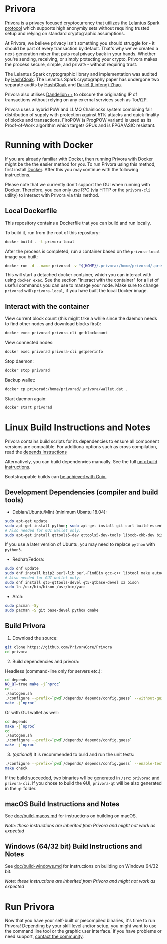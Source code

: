 # Privora
[Privora](https://privora.org) is a privacy focused cryptocurrency that utilizes the [Lelantus Spark protocol](https://eprint.iacr.org/2021/1173) which supports high anonymity sets without requiring trusted setup and relying on standard cryptographic assumptions.

At Privora, we believe privacy isn't something you should struggle for - it should be part of every transaction by default. That's why we've created a next-generation mixer that puts real privacy back in your hands. Whether you're sending, receiving, or simply protecting your crypto, Privora makes the process secure, simple, and private - without requiring trust.

The Lelantus Spark cryptographic library and implementation was audited by [HashCloak](https://privora.org/about/research/papers/lelantus_spark_code_audit_report.pdf). The Lelantus Spark cryptography paper has undergone two separate audits by [HashCloak](https://privora.org/about/research/papers/Lelantus_Spark_Audit_Report.pdf) and [Daniel (Linfeng) Zhao](https://privora.org/about/research/papers/LinfengSparkAudit.pdf).

Privora also utilises [Dandelion++](https://arxiv.org/abs/1805.11060) to obscure the originating IP of transactions without relying on any external services such as Tor/i2P.

Privora uses a hybrid PoW and LLMQ Chainlocks system combining fair distribution of supply with protection against 51% attacks and quick finality of blocks and transactions. FiroPOW (a ProgPOW variant) is used as its Proof-of-Work algorithm which targets GPUs and is FPGA/ASIC resistant.

# Running with Docker

If you are already familiar with Docker, then running Privora with Docker might be the the easier method for you. To run Privora using this method, first install [Docker](https://store.docker.com/search?type=edition&offering=community). After this you may
continue with the following instructions.

Please note that we currently don't support the GUI when running with Docker. Therefore, you can only use RPC (via HTTP or the `privora-cli` utility) to interact with Privora via this method.

## Local Dockerfile

This repository contains a Dockerfile that you can build and run locally.

To build it, run from the root of this repository:

```sh
docker build . -t privora-local
```

After the process is completed, run a container based on the `privora-local` image you built:

```sh
docker run -d --name privorad -v "${HOME}/.privora:/home/privorad/.privora" privora-local
```

This will start a detached docker container, which you can interact with using `docker exec`. See the section "Interact with the container" for a list of useful commands you can use to manage your node. Make sure to change `privorad` with `privora-local`, if you have built the local Docker image.

## Interact with the container

View current block count (this might take a while since the daemon needs to find other nodes and download blocks first):

```sh
docker exec privorad privora-cli getblockcount
```

View connected nodes:

```sh
docker exec privorad privora-cli getpeerinfo
```

Stop daemon:

```sh
docker stop privorad
```

Backup wallet:

```sh
docker cp privorad:/home/privorad/.privora/wallet.dat .
```

Start daemon again:

```sh
docker start privorad
```

# Linux Build Instructions and Notes

Privora contains build scripts for its dependencies to ensure all component versions are compatible. For additional options
such as cross compilation, read the [depends instructions](depends/README.md)

Alternatively, you can build dependencies manually. See the full [unix build instructions](doc/build-unix.md).

Bootstrappable builds can [be achieved with Guix.](contrib/guix/README.md)

## Development Dependencies (compiler and build tools)

- Debian/Ubuntu/Mint (minimum Ubuntu 18.04):

```sh
sudo apt-get update
sudo apt-get install python; sudo apt-get install git curl build-essential libtool automake pkg-config cmake
# Also needed for GUI wallet only:
sudo apt-get install qttools5-dev qttools5-dev-tools libxcb-xkb-dev bison
```

If you use a later version of Ubuntu, you may need to replace `python` with `python3`.

- Redhat/Fedora:

```sh
sudo dnf update
sudo dnf install bzip2 perl-lib perl-FindBin gcc-c++ libtool make autoconf automake cmake patch which
# Also needed for GUI wallet only:
sudo dnf install qt5-qttools-devel qt5-qtbase-devel xz bison
sudo ln /usr/bin/bison /usr/bin/yacc
```
- Arch:

```sh
sudo pacman -Sy
sudo pacman -S git base-devel python cmake
```

## Build Privora

1.  Download the source:

```sh
git clone https://github.com/PrivoraCore/Privora
cd privora
```

2.  Build dependencies and privora:

Headless (command-line only for servers etc.):

```sh
cd depends
NO_QT=true make -j`nproc`
cd ..
./autogen.sh
./configure --prefix=`pwd`/depends/`depends/config.guess` --without-gui
make -j`nproc`
```

Or with GUI wallet as well:

```sh
cd depends
make -j`nproc`
cd ..
./autogen.sh
./configure --prefix=`pwd`/depends/`depends/config.guess`
make -j`nproc`
```

3.  *(optional)* It is recommended to build and run the unit tests:

```sh
./configure --prefix=`pwd`/depends/`depends/config.guess` --enable-tests
make check
```

If the build succeeded, two binaries will be generated in `/src`: `privorad` and `privora-cli`. If you chose to build the GUI, `privora-qt` will be also generated in the `qt` folder.

## macOS Build Instructions and Notes

See [doc/build-macos.md](doc/build-macos.md) for instructions on building on macOS.

*Note: these instructions are inherited from Privora and might not work as expected*

## Windows (64/32 bit) Build Instructions and Notes

See [doc/build-windows.md](doc/build-windows.md) for instructions on building on Windows 64/32 bit.

*Note: these instructions are inherited from Privora and might not work as expected*

# Run Privora

Now that you have your self-built or precompiled binaries, it's time to run Privora! Depending by your skill level and/or setup, you might want to use the command line tool or the graphic user interface. If you have problems or need support, [contact the community](https://privora.org/community/social/).